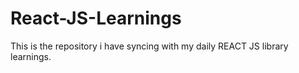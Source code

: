 # React-JS-Learnings
This is the repository i have syncing with my daily REACT JS library learnings.

